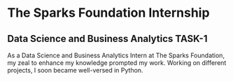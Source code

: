 
# The Sparks Foundation Internship 
## Data Science and Business Analytics TASK-1
As a Data Science and Business Analytics Intern at The Sparks Foundation, my zeal to enhance my knowledge prompted my work. Working on different projects, I soon became well-versed in Python. 

